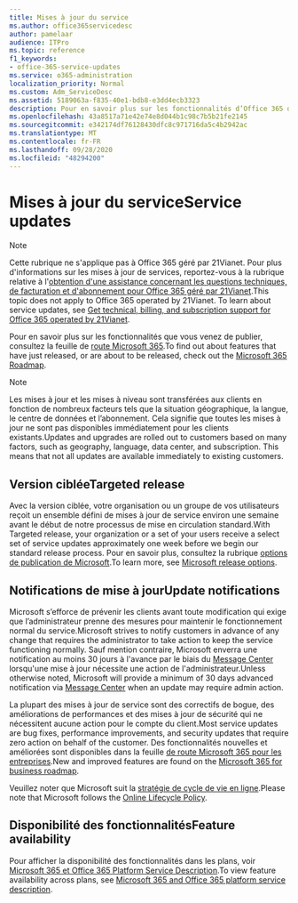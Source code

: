 ```yaml
---
title: Mises à jour du service
ms.author: office365servicedesc
author: pamelaar
audience: ITPro
ms.topic: reference
f1_keywords:
- office-365-service-updates
ms.service: o365-administration
localization_priority: Normal
ms.custom: Adm_ServiceDesc
ms.assetid: 5189063a-f835-40e1-bdb8-e3dd4ecb3323
description: Pour en savoir plus sur les fonctionnalités d’Office 365 qui viennent d’être publiées ou qui sont sur le présent, consultez la feuille de route Microsoft 365.
ms.openlocfilehash: 43a8517a71e42e74e8d044b1c98c7b5b21fe2145
ms.sourcegitcommit: e342174df76128430dfc8c971716da5c4b2942ac
ms.translationtype: MT
ms.contentlocale: fr-FR
ms.lasthandoff: 09/28/2020
ms.locfileid: "48294200"
---
```

# <a name="service-updates"></a><span data-ttu-id="9e35a-103">Mises à jour du service</span><span class="sxs-lookup"><span data-stu-id="9e35a-103">Service updates</span></span>

> [!NOTE]
> <span data-ttu-id="9e35a-p101">Cette rubrique ne s'applique pas à Office 365 géré par 21Vianet. Pour plus d'informations sur les mises à jour de services, reportez-vous à la rubrique relative à l'[obtention d'une assistance concernant les questions techniques, de facturation et d'abonnement pour Office 365 géré par 21Vianet](https://go.microsoft.com/fwlink/?LinkID=733350).</span><span class="sxs-lookup"><span data-stu-id="9e35a-p101">This topic does not apply to Office 365 operated by 21Vianet. To learn about service updates, see [Get technical, billing, and subscription support for Office 365 operated by 21Vianet](https://go.microsoft.com/fwlink/?LinkID=733350).</span></span> 
  
<span data-ttu-id="9e35a-106">Pour en savoir plus sur les fonctionnalités que vous venez de publier, consultez la feuille de [route Microsoft 365](https://go.microsoft.com/fwlink/?LinkId=509914).</span><span class="sxs-lookup"><span data-stu-id="9e35a-106">To find out about features that have just released, or are about to be released, check out the [Microsoft 365 Roadmap](https://go.microsoft.com/fwlink/?LinkId=509914).</span></span>
  
> [!NOTE]
> <span data-ttu-id="9e35a-p102">Les mises à jour et les mises à niveau sont transférées aux clients en fonction de nombreux facteurs tels que la situation géographique, la langue, le centre de données et l’abonnement. Cela signifie que toutes les mises à jour ne sont pas disponibles immédiatement pour les clients existants.</span><span class="sxs-lookup"><span data-stu-id="9e35a-p102">Updates and upgrades are rolled out to customers based on many factors, such as geography, language, data center, and subscription. This means that not all updates are available immediately to existing customers.</span></span> 
  
## <a name="targeted-release"></a><span data-ttu-id="9e35a-109">Version ciblée</span><span class="sxs-lookup"><span data-stu-id="9e35a-109">Targeted release</span></span>

<span data-ttu-id="9e35a-110">Avec la version ciblée, votre organisation ou un groupe de vos utilisateurs reçoit un ensemble défini de mises à jour de service environ une semaine avant le début de notre processus de mise en circulation standard.</span><span class="sxs-lookup"><span data-stu-id="9e35a-110">With Targeted release, your organization or a set of your users receive a select set of service updates approximately one week before we begin our standard release process.</span></span> <span data-ttu-id="9e35a-111">Pour en savoir plus, consultez la rubrique [options de publication de Microsoft](https://docs.microsoft.com/office365/admin/manage/release-options-in-office-365).</span><span class="sxs-lookup"><span data-stu-id="9e35a-111">To learn more, see [Microsoft release options](https://docs.microsoft.com/office365/admin/manage/release-options-in-office-365).</span></span> 
  
## <a name="update-notifications"></a><span data-ttu-id="9e35a-112">Notifications de mise à jour</span><span class="sxs-lookup"><span data-stu-id="9e35a-112">Update notifications</span></span>

<span data-ttu-id="9e35a-113">Microsoft s’efforce de prévenir les clients avant toute modification qui exige que l’administrateur prenne des mesures pour maintenir le fonctionnement normal du service.</span><span class="sxs-lookup"><span data-stu-id="9e35a-113">Microsoft strives to notify customers in advance of any change that requires the administrator to take action to keep the service functioning normally.</span></span> <span data-ttu-id="9e35a-114">Sauf mention contraire, Microsoft enverra une notification au moins 30 jours à l'avance par le biais du [Message Center](https://docs.microsoft.com/office365/admin/manage/message-center) lorsqu'une mise à jour nécessite une action de l'administrateur.</span><span class="sxs-lookup"><span data-stu-id="9e35a-114">Unless otherwise noted, Microsoft will provide a minimum of 30 days advanced notification via [Message Center](https://docs.microsoft.com/office365/admin/manage/message-center) when an update may require admin action.</span></span> 
  
<span data-ttu-id="9e35a-115">La plupart des mises à jour de service sont des correctifs de bogue, des améliorations de performances et des mises à jour de sécurité qui ne nécessitent aucune action pour le compte du client.</span><span class="sxs-lookup"><span data-stu-id="9e35a-115">Most service updates are bug fixes, performance improvements, and security updates that require zero action on behalf of the customer.</span></span> <span data-ttu-id="9e35a-116">Des fonctionnalités nouvelles et améliorées sont disponibles dans la feuille [de route Microsoft 365 pour les entreprises](https://roadmap.office.com/).</span><span class="sxs-lookup"><span data-stu-id="9e35a-116">New and improved features are found on the [Microsoft 365 for business roadmap](https://roadmap.office.com/).</span></span>
  
<span data-ttu-id="9e35a-117">Veuillez noter que Microsoft suit la [stratégie de cycle de vie en ligne](https://support.microsoft.com/lifecycle#gp/osslpolicy).</span><span class="sxs-lookup"><span data-stu-id="9e35a-117">Please note that Microsoft follows the [Online Lifecycle Policy](https://support.microsoft.com/lifecycle#gp/osslpolicy).</span></span>
  
## <a name="feature-availability"></a><span data-ttu-id="9e35a-118">Disponibilité des fonctionnalités</span><span class="sxs-lookup"><span data-stu-id="9e35a-118">Feature availability</span></span>

<span data-ttu-id="9e35a-119">Pour afficher la disponibilité des fonctionnalités dans les plans, voir [Microsoft 365 et Office 365 Platform Service Description](office-365-platform-service-description.md).</span><span class="sxs-lookup"><span data-stu-id="9e35a-119">To view feature availability across plans, see [Microsoft 365 and Office 365 platform service description](office-365-platform-service-description.md).</span></span>
  

